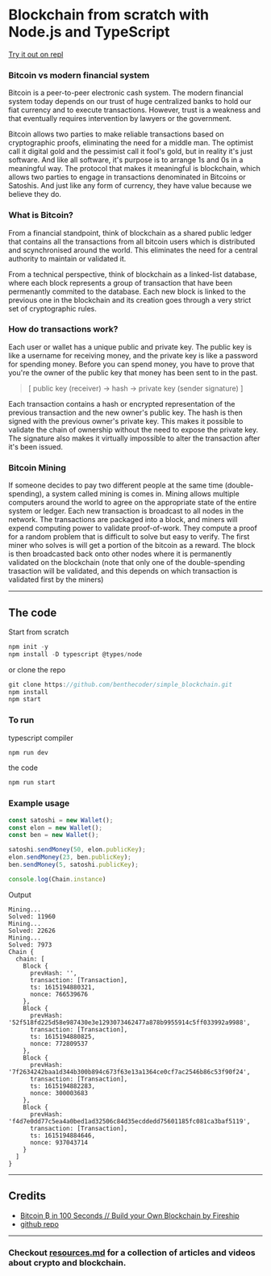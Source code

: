 # Blockchain from scratch with Node.js and TypeScript

[Try it out on repl](https://repl.it/@benthecoder/simpleblockchain)

### Bitcoin vs modern financial system 
Bitcoin is a peer-to-peer electronic cash system. The modern financial system today depends on our trust of huge centralized banks to hold our fiat currency and to execute transactions. However, trust is a weakness and that eventually requires intervention by lawyers or the government.

Bitcoin allows two parties to make reliable transactions based on cryptographic proofs, eliminating the need for a middle man. The optimist call it digital gold and the pessimist call it fool's gold, but in reality it's just software. And like all software, it's purpose is to arrange 1s and 0s in a meaningful way. The protocol that makes it meaningful is blockchain, which allows two parties to engage in transactions denominated in Bitcoins or Satoshis. And just like any form of currency, they have value because we believe they do. 

### What is Bitcoin?
From a financial standpoint, think of blockchain as a shared public ledger that contains all the transactions from all bitcoin users which is distributed and scynchronised around the world. This eliminates the need for a central authority to maintain or validated it. 

From a technical perspective, think of blockchain as a linked-list database, where each block represents a group of transaction that have been permenantly commited to the database. Each new block is linked to the previous one in the blockchain and its creation goes through a very strict set of cryptographic rules.

### How do transactions work?
Each user or wallet has a unique public and private key. The public key is like a username for receiving money, and the private key is like a password for spending money. Before you can spend money, you have to prove that you're the owner of the public key that money has been sent to in the past. 

> [ public key (receiver) -> hash -> private key (sender signature) ]

Each transaction contains a hash or encrypted representation of the previous transaction and the new owner's public key. The hash is then signed with the previous owner's private key. This makes it possible to validate the chain of ownership without the need to expose the private key. The signature also makes it virtually impossible to alter the transaction after it's been issued.

### Bitcoin Mining
If someone decides to pay two different people at the same time (double-spending), a system called mining is comes in. Mining allows multiple computers around the world to agree on the appropriate state of the entire system or ledger. Each new transaction is broadcast to all nodes in the network. The transactions are packaged into a block, and miners will expend computing power to validate proof-of-work. They compute a proof for a random problem that is difficult to solve but easy to verify. The first miner who solves is will get a portion of the bitcoin as a reward. The block is then broadcasted back onto other nodes where it is permanently validated on the blockchain (note that only one of the double-spending trasaction will be validated, and this depends on which transaction is validated first by the miners)

---
## The code

Start from scratch
```js
npm init -y
npm install -D typescript @types/node
```

or clone the repo

``` js
git clone https://github.com/benthecoder/simple_blockchain.git
npm install
npm start
```

### To run

typescript compiler
```js
npm run dev
```

the code
```js
npm run start
```

### Example usage
``` js
const satoshi = new Wallet();
const elon = new Wallet();
const ben = new Wallet();

satoshi.sendMoney(50, elon.publicKey);
elon.sendMoney(23, ben.publicKey);
ben.sendMoney(5, satoshi.publicKey);

console.log(Chain.instance)
```

Output 
```
Mining...
Solved: 11960
Mining...
Solved: 22626
Mining...
Solved: 7973
Chain {
  chain: [
    Block {
      prevHash: '',
      transaction: [Transaction],
      ts: 1615194880321,
      nonce: 766539676
    },
    Block {
      prevHash: '52f518fd225d58e987430e3e1293073462477a878b9955914c5ff033992a9988',
      transaction: [Transaction],
      ts: 1615194880825,
      nonce: 772809537
    },
    Block {
      prevHash: '7f2634242baa1d344b300b894c673f63e13a1364ce0cf7ac2546b86c53f90f24',
      transaction: [Transaction],
      ts: 1615194882283,
      nonce: 300003683
    },
    Block {
      prevHash: 'f4d7e0dd77c5ea4a0bed1ad32506c84d35ecddedd75601185fc081ca3baf5119',
      transaction: [Transaction],
      ts: 1615194884646,
      nonce: 937043714
    }
  ]
}
```

---

## Credits
* [Bitcoin ₿ in 100 Seconds // Build your Own Blockchain by Fireship](https://www.youtube.com/watch?v=qF7dkrce-mQ&t=215s)
* [github repo](https://github.com/fireship-io/node-blockchain)

---

### Checkout [resources.md](resources.md) for a collection of articles and videos about crypto and blockchain.
